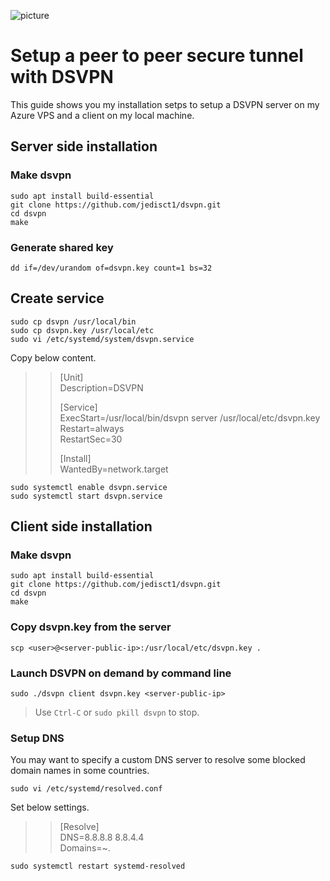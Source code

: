 ![picture](dsvpn-logo.png)

# Setup a peer to peer secure tunnel with DSVPN

This guide shows you my installation setps to setup a DSVPN server on my Azure VPS and a client on my local machine.

## Server side installation

### Make dsvpn
```
sudo apt install build-essential  
git clone https://github.com/jedisct1/dsvpn.git  
cd dsvpn  
make  
```

### Generate shared key
```
dd if=/dev/urandom of=dsvpn.key count=1 bs=32  
```

## Create service
```
sudo cp dsvpn /usr/local/bin  
sudo cp dsvpn.key /usr/local/etc  
sudo vi /etc/systemd/system/dsvpn.service  
```
Copy below content.
  
>> [Unit]  
>> Description=DSVPN  
>>  
>> [Service]  
>> ExecStart=/usr/local/bin/dsvpn server /usr/local/etc/dsvpn.key  
>> Restart=always  
>> RestartSec=30  
>>  
>> [Install]  
>> WantedBy=network.target  

```
sudo systemctl enable dsvpn.service  
sudo systemctl start dsvpn.service  
```

## Client side installation

### Make dsvpn
```
sudo apt install build-essential  
git clone https://github.com/jedisct1/dsvpn.git  
cd dsvpn  
make  
```

### Copy dsvpn.key from the server

```
scp <user>@<server-public-ip>:/usr/local/etc/dsvpn.key .
```

### Launch DSVPN on demand by command line

```
sudo ./dsvpn client dsvpn.key <server-public-ip>  
```

> Use `Ctrl-C` or `sudo pkill dsvpn` to stop.  

### Setup DNS

You may want to specify a custom DNS server to resolve some blocked domain names in some countries.  

```
sudo vi /etc/systemd/resolved.conf  
```

Set below settings.  
  
>> [Resolve]  
>> DNS=8.8.8.8 8.8.4.4  
>> Domains=~.  

```
sudo systemctl restart systemd-resolved  
```
